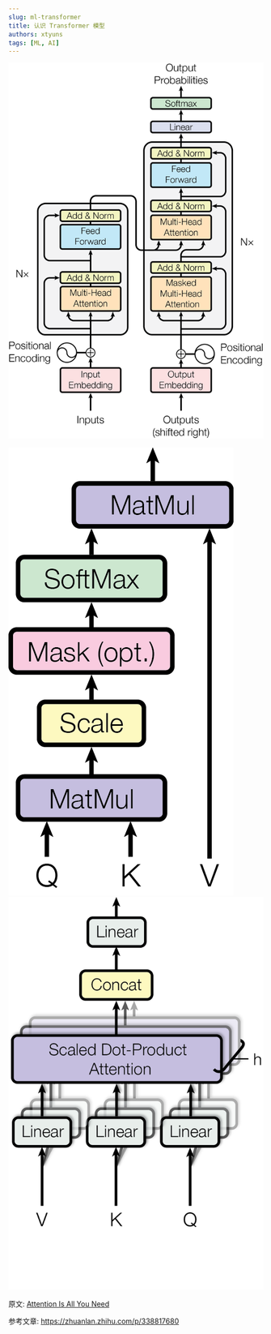 ```yaml
---
slug: ml-transformer
title: 认识 Transformer 模型
authors: xtyuns
tags: [ML, AI]
---
```


![Transformer](./ModalNet-21.png)

![Dot-Product Attention](./ModalNet-19.png)  
![Multi-Head Attention](./ModalNet-20.png)

原文: [Attention Is All You Need](./AttentionIsAllYouNeed.pdf)

参考文章: https://zhuanlan.zhihu.com/p/338817680

